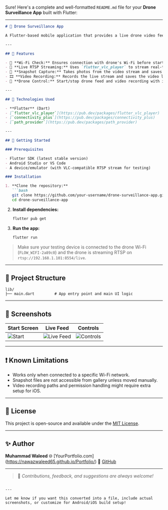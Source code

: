 Sure! Here's a complete and well-formatted `README.md` file for your **Drone Surveillance App** built with Flutter:

---

````markdown
# 🚁 Drone Surveillance App

A Flutter-based mobile application that provides a live drone video feed via RTSP using VLC Player, with capabilities to capture photos, record video, and monitor drone connectivity via Wi-Fi.

---

## 📱 Features

- 📶 **Wi-Fi Check:** Ensures connection with drone's Wi-Fi before starting the stream.
- 🎥 **Live RTSP Streaming:** Uses `flutter_vlc_player` to stream real-time video.
- 📸 **Snapshot Capture:** Takes photos from the video stream and saves them locally.
- 🎞️ **Video Recording:** Records the live stream and saves the video locally.
- 🛑 **Drone Control:** Start/stop drone feed and video recording with intuitive UI buttons.

---

## 🔧 Technologies Used

- **Flutter** (Dart)
- [`flutter_vlc_player`](https://pub.dev/packages/flutter_vlc_player)
- [`connectivity_plus`](https://pub.dev/packages/connectivity_plus)
- [`path_provider`](https://pub.dev/packages/path_provider)

---

## 🚀 Getting Started

### Prerequisites

- Flutter SDK (latest stable version)
- Android Studio or VS Code
- A device/emulator (with VLC-compatible RTSP stream for testing)

### Installation

1. **Clone the repository:**
   ```bash
   git clone https://github.com/your-username/drone-surveillance-app.git
   cd drone-surveillance-app
````

2. **Install dependencies:**

   ```bash
   flutter pub get
   ```

3. **Run the app:**

   ```bash
   flutter run
   ```

> Make sure your testing device is connected to the drone Wi-Fi (`FLOW_WIFI-2a89c0`) and the drone is streaming RTSP on `rtsp://192.168.1.101:8554/live`.

---

## 📁 Project Structure

```
lib/
├── main.dart         # App entry point and main UI logic
```

---

## 📸 Screenshots

| Start Screen                    | Live Feed                          | Controls                              |
| ------------------------------- | ---------------------------------- | ------------------------------------- |
| ![Start](screenshots/start.png) | ![Live Feed](screenshots/feed.png) | ![Controls](screenshots/controls.png) |

---

## ❗ Known Limitations

* Works only when connected to a specific Wi-Fi network.
* Snapshot files are not accessible from gallery unless moved manually.
* Video recording paths and permission handling might require extra setup for iOS.

---

## 📄 License

This project is open-source and available under the [MIT License](LICENSE).

---

## ✨ Author

**Muhammad Waleed**
🌐 \[YourPortfolio.com](https://nawazwaleed65.github.io/Portfolio/)
🐙 [GitHub](https://github.com/nawazwaleed65)

---

> 🚧 *Contributions, feedback, and suggestions are always welcome!*

```

---

Let me know if you want this converted into a file, include actual screenshots, or customize for Android/iOS build setup!
```
